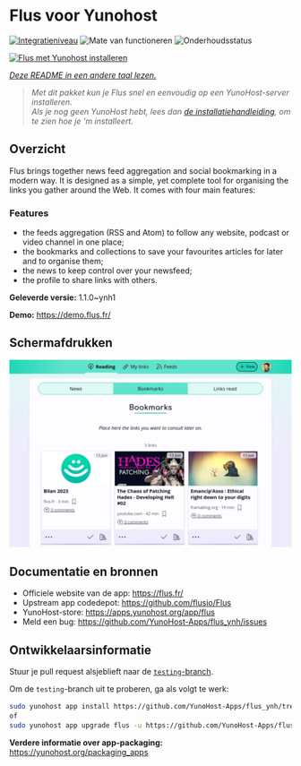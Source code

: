<!--
NB: Deze README is automatisch gegenereerd door <https://github.com/YunoHost/apps/tree/master/tools/readme_generator>
Hij mag NIET handmatig aangepast worden.
-->

# Flus voor Yunohost

[![Integratieniveau](https://dash.yunohost.org/integration/flus.svg)](https://ci-apps.yunohost.org/ci/apps/flus/) ![Mate van functioneren](https://ci-apps.yunohost.org/ci/badges/flus.status.svg) ![Onderhoudsstatus](https://ci-apps.yunohost.org/ci/badges/flus.maintain.svg)

[![Flus met Yunohost installeren](https://install-app.yunohost.org/install-with-yunohost.svg)](https://install-app.yunohost.org/?app=flus)

*[Deze README in een andere taal lezen.](./ALL_README.md)*

> *Met dit pakket kun je Flus snel en eenvoudig op een YunoHost-server installeren.*  
> *Als je nog geen YunoHost hebt, lees dan [de installatiehandleiding](https://yunohost.org/install), om te zien hoe je 'm installeert.*

## Overzicht

Flus brings together news feed aggregation and social bookmarking in a modern way. It is designed as a simple, yet complete tool for organising the links you gather around the Web. It comes with four main features:
### Features

- the feeds aggregation (RSS and Atom) to follow any website, podcast or video channel in one place;
- the bookmarks and collections to save your favourites articles for later and to organise them;
- the news to keep control over your newsfeed;
- the profile to share links with others.


**Geleverde versie:** 1.1.0~ynh1

**Demo:** <https://demo.flus.fr/>

## Schermafdrukken

![Schermafdrukken van Flus](./doc/screenshots/screenshot.png)

## Documentatie en bronnen

- Officiele website van de app: <https://flus.fr/>
- Upstream app codedepot: <https://github.com/flusio/Flus>
- YunoHost-store: <https://apps.yunohost.org/app/flus>
- Meld een bug: <https://github.com/YunoHost-Apps/flus_ynh/issues>

## Ontwikkelaarsinformatie

Stuur je pull request alsjeblieft naar de [`testing`-branch](https://github.com/YunoHost-Apps/flus_ynh/tree/testing).

Om de `testing`-branch uit te proberen, ga als volgt te werk:

```bash
sudo yunohost app install https://github.com/YunoHost-Apps/flus_ynh/tree/testing --debug
of
sudo yunohost app upgrade flus -u https://github.com/YunoHost-Apps/flus_ynh/tree/testing --debug
```

**Verdere informatie over app-packaging:** <https://yunohost.org/packaging_apps>
